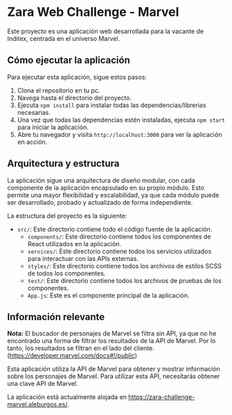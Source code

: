 # Zara Web Challenge - Marvel

Este proyecto es una aplicación web desarrollada para la vacante de Inditex, centrada en el universo Marvel.

## Cómo ejecutar la aplicación

Para ejecutar esta aplicación, sigue estos pasos:

1. Clona el repositorio en tu pc.
2. Navega hasta el directorio del proyecto.
3. Ejecuta `npm install` para instalar todas las dependencias/librerias necesarias.
4. Una vez que todas las dependencias estén instaladas, ejecuta `npm start` para iniciar la aplicación.
5. Abre tu navegador y visita `http://localhost:3000` para ver la aplicación en acción.

## Arquitectura y estructura

La aplicación sigue una arquitectura de diseño modular, con cada componente de la aplicación encapsulado en su propio módulo. Esto permite una mayor flexibilidad y escalabilidad, ya que cada módulo puede ser desarrollado, probado y actualizado de forma independiente.

La estructura del proyecto es la siguiente:

- `src/`: Este directorio contiene todo el código fuente de la aplicación.
  - `components/`: Este directorio contiene todos los componentes de React utilizados en la aplicación.
  - `services/`: Este directorio contiene todos los servicios utilizados para interactuar con las APIs externas.
  - `styles/`: Este directorio contiene todos los archivos de estilos SCSS de todos los componentes.
  - `test/`: Este directorio contiene todos los archivos de pruebas de los componentes.
  - `App.js`: Este es el componente principal de la aplicación.

## Información relevante

**Nota:**
El buscador de personajes de Marvel se filtra sin API, ya que no he encontrado una forma de filtrar los resultados de la API de Marvel. Por lo tanto, los resultados se filtran en el lado del cliente. (https://developer.marvel.com/docs#!/public)

Esta aplicación utiliza la API de Marvel para obtener y mostrar información sobre los personajes de Marvel. Para utilizar esta API, necesitarás obtener una clave API de Marvel.

La aplicación está actualmente alojada en https://zara-challenge-marvel.aleburgos.es/.

